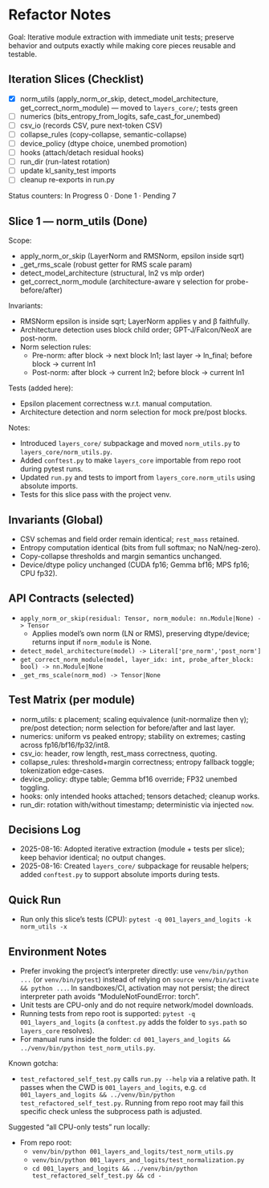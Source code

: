# Refactor Notes

Goal: Iterative module extraction with immediate unit tests; preserve behavior and outputs exactly while making core pieces reusable and testable.

## Iteration Slices (Checklist)

- [x] norm_utils (apply_norm_or_skip, detect_model_architecture, get_correct_norm_module) — moved to `layers_core/`; tests green
- [ ] numerics (bits_entropy_from_logits, safe_cast_for_unembed)
- [ ] csv_io (records CSV, pure next-token CSV)
- [ ] collapse_rules (copy-collapse, semantic-collapse)
- [ ] device_policy (dtype choice, unembed promotion)
- [ ] hooks (attach/detach residual hooks)
- [ ] run_dir (run-latest rotation)
- [ ] update kl_sanity_test imports
- [ ] cleanup re-exports in run.py

Status counters: In Progress 0 · Done 1 · Pending 7

## Slice 1 — norm_utils (Done)

Scope:
- apply_norm_or_skip (LayerNorm and RMSNorm, epsilon inside sqrt)
- _get_rms_scale (robust getter for RMS scale param)
- detect_model_architecture (structural, ln2 vs mlp order)
- get_correct_norm_module (architecture-aware γ selection for probe-before/after)

Invariants:
- RMSNorm epsilon is inside sqrt; LayerNorm applies γ and β faithfully.
- Architecture detection uses block child order; GPT-J/Falcon/NeoX are post-norm.
- Norm selection rules:
  - Pre-norm: after block → next block ln1; last layer → ln_final; before block → current ln1
  - Post-norm: after block → current ln2; before block → current ln1

Tests (added here):
- Epsilon placement correctness w.r.t. manual computation.
- Architecture detection and norm selection for mock pre/post blocks.

Notes:
- Introduced `layers_core/` subpackage and moved `norm_utils.py` to `layers_core/norm_utils.py`.
- Added `conftest.py` to make `layers_core` importable from repo root during pytest runs.
- Updated `run.py` and tests to import from `layers_core.norm_utils` using absolute imports.
- Tests for this slice pass with the project venv.

## Invariants (Global)

- CSV schemas and field order remain identical; `rest_mass` retained.
- Entropy computation identical (bits from full softmax; no NaN/neg-zero).
- Copy-collapse thresholds and margin semantics unchanged.
- Device/dtype policy unchanged (CUDA fp16; Gemma bf16; MPS fp16; CPU fp32).

## API Contracts (selected)

- `apply_norm_or_skip(residual: Tensor, norm_module: nn.Module|None) -> Tensor`
  - Applies model’s own norm (LN or RMS), preserving dtype/device; returns input if `norm_module` is None.
- `detect_model_architecture(model) -> Literal['pre_norm','post_norm']`
- `get_correct_norm_module(model, layer_idx: int, probe_after_block: bool) -> nn.Module|None`
- `_get_rms_scale(norm_mod) -> Tensor|None`

## Test Matrix (per module)

- norm_utils: ε placement; scaling equivalence (unit-normalize then γ); pre/post detection; norm selection for before/after and last layer.
- numerics: uniform vs peaked entropy; stability on extremes; casting across fp16/bf16/fp32/int8.
- csv_io: header, row length, rest_mass correctness, quoting.
- collapse_rules: threshold+margin correctness; entropy fallback toggle; tokenization edge-cases.
- device_policy: dtype table; Gemma bf16 override; FP32 unembed toggling.
- hooks: only intended hooks attached; tensors detached; cleanup works.
- run_dir: rotation with/without timestamp; deterministic via injected `now`.

## Decisions Log

- 2025-08-16: Adopted iterative extraction (module + tests per slice); keep behavior identical; no output changes.
- 2025-08-16: Created `layers_core/` subpackage for reusable helpers; added `conftest.py` to support absolute imports during tests.

## Quick Run

- Run only this slice’s tests (CPU): `pytest -q 001_layers_and_logits -k norm_utils -x`

## Environment Notes

- Prefer invoking the project’s interpreter directly: use `venv/bin/python ...` (or `venv/bin/pytest`) instead of relying on `source venv/bin/activate && python ...`. In sandboxes/CI, activation may not persist; the direct interpreter path avoids “ModuleNotFoundError: torch”.
- Unit tests are CPU-only and do not require network/model downloads.
- Running tests from repo root is supported: `pytest -q 001_layers_and_logits` (a `conftest.py` adds the folder to `sys.path` so `layers_core` resolves).
- For manual runs inside the folder: `cd 001_layers_and_logits && ../venv/bin/python test_norm_utils.py`.

Known gotcha:
- `test_refactored_self_test.py` calls `run.py --help` via a relative path. It passes when the CWD is `001_layers_and_logits`, e.g. `cd 001_layers_and_logits && ../venv/bin/python test_refactored_self_test.py`. Running from repo root may fail this specific check unless the subprocess path is adjusted.

Suggested “all CPU-only tests” run locally:
- From repo root:
  - `venv/bin/python 001_layers_and_logits/test_norm_utils.py`
  - `venv/bin/python 001_layers_and_logits/test_normalization.py`
  - `cd 001_layers_and_logits && ../venv/bin/python test_refactored_self_test.py && cd -`

